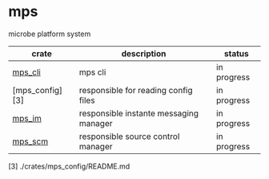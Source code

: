 # mps

microbe platform system

| crate           | description                            | status      |
|-----------------|----------------------------------------|-------------|
| [mps_cli][0]    | mps cli                                | in progress |
| [mps_config][3] | responsible for reading config files   | in progress |
| [mps_im][2]     | responsible instante messaging manager | in progress |
| [mps_scm][1]    | responsible source control manager     | in progress |

[0]: ./crates/mps_cli/README.md
[1]: ./crates/mps_scm/README.md
[2]: ./crates/mps_im/README.md
[3] ./crates/mps_config/README.md
